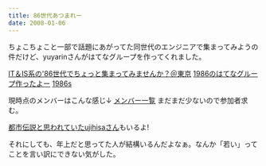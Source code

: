 ```yaml
---
title: 86世代あつまれー
date: 2008-01-06
---
```

ちょこちょこと一部で話題にあがってた同世代のエンジニアで集まってみようの件だけど、yuyarinさんがはてなグループを作ってくれました。

<a href="http://d.hatena.ne.jp/yuyarin/20071221/1198240756">IT＆IS系の'86世代でちょっと集まってみませんか？＠東京</a>
<a href="http://generation1986.g.hatena.ne.jp/yuyarin/20071230/1199018717">1986のはてなグループ作ったよー</a>
<a href="http://generation1986.g.hatena.ne.jp/">1986s</a>

現時点のメンバーはこんな感じ↓
<a href="http://generation1986.g.hatena.ne.jp/keyword/メンバー一覧">メンバー一覧</a>
まだまだ少ないので参加者求む。

<a href="http://twitter.com/_tad_/statuses/565676282">都市伝説と思われていたujihisaさん</a>もいるよ!

それにしても、年上だと思ってた人が結構いるんだよなぁ。なんか「若い」ってことを言い訳にできない気がした。